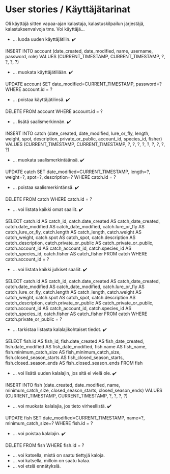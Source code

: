 # User stories / Käyttäjätarinat

Oli käyttäjä sitten vapaa-ajan kalastaja, kalastuskilpailun järjestäjä, kalastuksenvalvoja tms. Voi käyttäjä...

- ... luoda uuden käyttäjätilin. :heavy_check_mark:

INSERT INTO account (date_created, date_modified, name, username, password, role) VALUES (CURRENT_TIMESTAMP, CURRENT_TIMESTAMP, ?, ?, ?, ?)

- ... muokata käyttäjätiliään. :heavy_check_mark:

UPDATE account SET date_modified=CURRENT_TIMESTAMP, password=? WHERE account.id = ?

- ... poistaa käyttäjätilinsä. :heavy_check_mark:

DELETE FROM account WHERE account.id = ?

- ... lisätä saalismerkinnän. :heavy_check_mark:

INSERT INTO catch (date_created, date_modified, lure_or_fly, length, weight, spot, description, private_or_public, account_id, species_id, fisher) VALUES (CURRENT_TIMESTAMP, CURRENT_TIMESTAMP, ?, ?, ?, ?, ?, ?, ?, ?, ?)

- ... muokata saalismerkintäänsä. :heavy_check_mark:

UPDATE catch SET date_modified=CURRENT_TIMESTAMP, length=?, weight=?, spot=?, description=? WHERE catch.id = ?

- ... poistaa saalismerkintänsä. :heavy_check_mark:

DELETE FROM catch WHERE catch.id = ?

- ... voi listata kaikki omat saaliit. :heavy_check_mark:

SELECT catch.id AS catch_id, catch.date_created AS catch_date_created, catch.date_modified AS catch_date_modified, catch.lure_or_fly AS catch_lure_or_fly, catch.length AS catch_length, catch.weight AS catch_weight, catch.spot AS catch_spot, catch.description AS catch_description, catch.private_or_public AS catch_private_or_public, catch.account_id AS catch_account_id, catch.species_id AS catch_species_id, catch.fisher AS catch_fisher 
FROM catch 
WHERE catch.account_id = ?

- ... voi listata kaikki julkiset saaliit. :heavy_check_mark:

SELECT catch.id AS catch_id, catch.date_created AS catch_date_created, catch.date_modified AS catch_date_modified, catch.lure_or_fly AS catch_lure_or_fly, catch.length AS catch_length, catch.weight AS catch_weight, catch.spot AS catch_spot, catch.description AS catch_description, catch.private_or_public AS catch_private_or_public, catch.account_id AS catch_account_id, catch.species_id AS catch_species_id, catch.fisher AS catch_fisher 
FROM catch 
WHERE catch.private_or_public = ?

- ... tarkistaa listasta kalalajikohtaiset tiedot. :heavy_check_mark:

SELECT fish.id AS fish_id, fish.date_created AS fish_date_created, fish.date_modified AS fish_date_modified, fish.name AS fish_name, fish.minimum_catch_size AS fish_minimum_catch_size, fish.closed_season_starts AS fish_closed_season_starts, fish.closed_season_ends AS fish_closed_season_ends 
FROM fish

- ... voi lisätä uuden kalalajin, jos sitä ei vielä ole. :heavy_check_mark:

INSERT INTO fish (date_created, date_modified, name, minimum_catch_size, closed_season_starts, closed_season_ends) VALUES (CURRENT_TIMESTAMP, CURRENT_TIMESTAMP, ?, ?, ?, ?)

- ... voi muokata kalalajia, jos tieto virheellistä. :heavy_check_mark:

UPDATE fish SET date_modified=CURRENT_TIMESTAMP, name=?, minimum_catch_size=? WHERE fish.id = ?

- ... voi poistaa kalalajin. :heavy_check_mark:

DELETE FROM fish WHERE fish.id = ?

- ... voi katsella, mistä on saatu tiettyjä kaloja.
- ... voi katsella, milloin on saatu kalaa.
- ... voi etsiä ennätyksiä.


